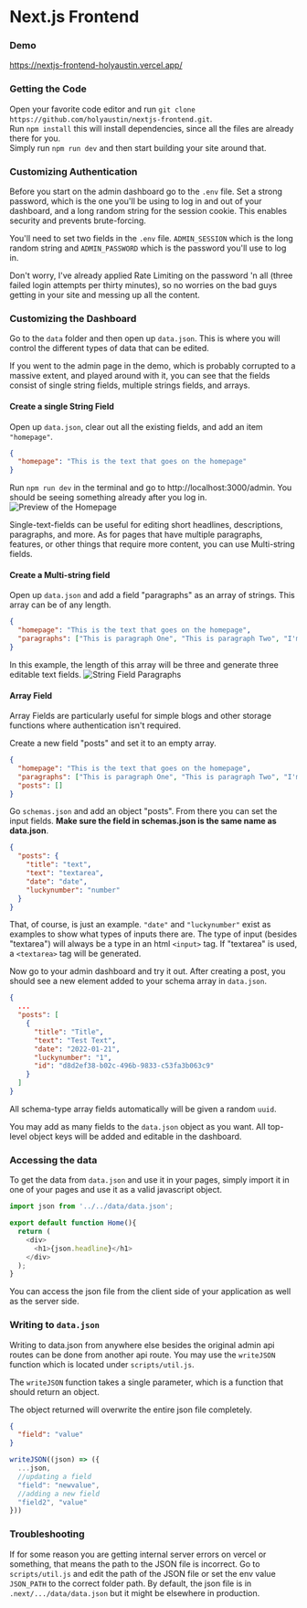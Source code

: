# Next.js Frontend

### Demo
https://nextjs-frontend-holyaustin.vercel.app/

### Getting the Code
Open your favorite code editor and run `git clone https://github.com/holyaustin/nextjs-frontend.git`.  
Run `npm install` this will install dependencies, since all the files are already there for you.  
Simply run `npm run dev` and then start building your site around that.

### Customizing Authentication
Before you start on the admin dashboard go to the `.env` file.  Set a strong password, which is the one you'll be using to log in and out of your dashboard, and a long random string for the session cookie.  This enables security and prevents brute-forcing.

You'll need to set two fields in the `.env` file.  `ADMIN_SESSION` which is the long random string and `ADMIN_PASSWORD` which is the password you'll use to log in.

Don't worry, I've already applied Rate Limiting on the password 'n all (three failed login attempts per thirty minutes), so no worries on the bad guys getting in your site and messing up all the content.

### Customizing the Dashboard
Go to the `data` folder and then open up `data.json`.  This is where you will control the different types of data that can be edited.

If you went to the admin page in the demo, which is probably corrupted to a massive extent, and played around with it, you can see that the fields consist of single string fields, multiple strings fields, and arrays.

#### Create a single String Field
Open up `data.json`, clear out all the existing fields, and add an item `"homepage"`.

```json
{
  "homepage": "This is the text that goes on the homepage"
}
```

Run `npm run dev` in the terminal and go to http://localhost:3000/admin.
You should be seeing something already after you log in.
![Preview of the Homepage](https://dev-to-uploads.s3.amazonaws.com/uploads/articles/4u94wu27t3b5ax5qanf4.png)

Single-text-fields can be useful for editing short headlines, descriptions, paragraphs, and more.  As for pages that have multiple paragraphs, features, or other things that require more content, you can use Multi-string fields.

#### Create a Multi-string field
Open up `data.json` and add a field "paragraphs" as an array of strings.  This array can be of any length.

```json
{
  "homepage": "This is the text that goes on the homepage",
  "paragraphs": ["This is paragraph One", "This is paragraph Two", "I'm the third paragraph"]
}
```

In this example, the length of this array will be three and generate three editable text fields.
![String Field Paragraphs](https://dev-to-uploads.s3.amazonaws.com/uploads/articles/e2e3lfcr0zclijoam41a.png)
 
#### Array Field
Array Fields are particularly useful for simple blogs and other storage functions where authentication isn't required.

Create a new field "posts" and set it to an empty array.

```json
{
  "homepage": "This is the text that goes on the homepage",
  "paragraphs": ["This is paragraph One", "This is paragraph Two", "I'm the third paragraph"],
  "posts": []
}
```

Go `schemas.json` and add an object "posts".  From there you can set the input fields.   **Make sure the field in schemas.json is the same name as data.json**. 

```json
{
  "posts": {
    "title": "text",
    "text": "textarea",
    "date": "date",
    "luckynumber": "number"
  }
}
```

That, of course, is just an example.  `"date"` and `"luckynumber"` exist as examples to show what types of inputs there are.  The type of input (besides "textarea") will always be a type in an html `<input>` tag.  If "textarea" is used, a `<textarea>` tag will be generated.

Now go to your admin dashboard and try it out.  After creating a post, you should see a new element added to your schema array in `data.json`.

```json
{
  ...
  "posts": [
    {
      "title": "Title",
      "text": "Test Text",
      "date": "2022-01-21",
      "luckynumber": "1",
      "id": "d8d2ef38-b02c-496b-9833-c53fa3b063c9"
    }
  ]
}
```

All schema-type array fields automatically will be given a random `uuid`.

You may add as many fields to the `data.json` object as you want.  All top-level object keys will be added and editable in the dashboard.

### Accessing the data
To get the data from `data.json` and use it in your pages, simply import it in one of your pages and use it as a valid javascript object.

```javascript
import json from '../../data/data.json';

export default function Home(){
  return (
    <div>
      <h1>{json.headline}</h1>
    </div>
  );
}
```

You can access the json file from the client side of your application as well as the server side.

### Writing to `data.json`
Writing to data.json from anywhere else besides the original admin api routes can be done from another api route.  You may use the `writeJSON` function which is located under `scripts/util.js`.

The `writeJSON` function takes a single parameter, which is a function that should return an object.

The object returned will overwrite the entire json file completely.

```json
{
  "field": "value"
}
```

```javascript
writeJSON((json) => ({
  ...json,
  //updating a field
  "field": "newvalue",
  //adding a new field
  "field2", "value"
}))
```

### Troubleshooting
If for some reason you are getting internal server errors on vercel or something, that means the path to the JSON file is incorrect.  Go to `scripts/util.js` and edit the path of the JSON file or set the env value `JSON_PATH` to the correct folder path.  By default, the json file is in `.next/.../data/data.json` but it might be elsewhere in production.
